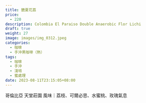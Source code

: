 ```yaml
---
title: 艷夏花荔
price:
  - 220
description: Colombia El Paraiso Double Anaerobic Flor Lichi
draft: true
weight: 27
image: images/img_0312.jpeg
categories:
  - 咖啡
  - 手沖黑咖啡（熱）
tags:
  - 咖啡
  - 手沖
  - 淺培
  - 蜜處理
date: 2023-08-11T23:15:05+08:00
---
```

哥倫比亞  天堂莊園 
風味｜荔枝、可爾必思、水蜜桃、玫瑰氣息